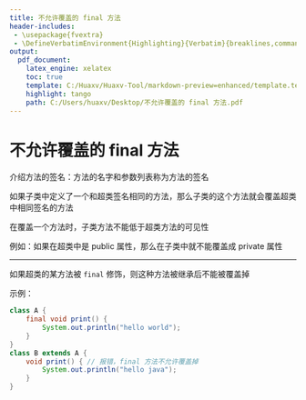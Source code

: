 ```yaml
---
title: 不允许覆盖的 final 方法
header-includes:
 - \usepackage{fvextra}
 - \DefineVerbatimEnvironment{Highlighting}{Verbatim}{breaklines,commandchars=\\\{\}}
output:
  pdf_document:
    latex_engine: xelatex
    toc: true
    template: C:/Huaxv/Huaxv-Tool/markdown-preview=enhanced/template.tex
    highlight: tango
    path: C:/Users/huaxv/Desktop/不允许覆盖的 final 方法.pdf
---
```


# 不允许覆盖的 final 方法

介绍方法的签名：方法的名字和参数列表称为方法的签名

如果子类中定义了一个和超类签名相同的方法，那么子类的这个方法就会覆盖超类中相同签名的方法

在覆盖一个方法时，子类方法不能低于超类方法的可见性

例如：如果在超类中是 public 属性，那么在子类中就不能覆盖成 private 属性

---

如果超类的某方法被 `final` 修饰，则这种方法被继承后不能被覆盖掉

示例：

```java
class A {
    final void print() {
        System.out.println("hello world");
    }
}
class B extends A {
    void print() { // 报错，final 方法不允许覆盖掉
        System.out.println("hello java");
    }
}
```
